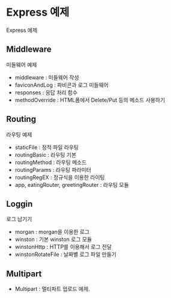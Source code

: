 # Express 예제
Express 예제

## Middleware
미들웨어 예제

- middleware : 미들웨어 작성
- faviconAndLog : 파비콘과 로그 미들웨어
- responses : 응답 처리 함수
- methodOverride : HTML폼에서 Delete/Put 등의 메소드 사용하기

## Routing
라우팅 예제

- staticFile : 정적 파일 라우팅
- routingBasic : 라우팅 기본
- routingMethod : 라우팅 메소드
- routingParams : 라우팅 파라미터
- routingRegEX : 정규식을 이용한 라이팅
- app, eatingRouter, greetingRouter : 라우팅 모듈

## Loggin
로그 남기기
- morgan : morgan을 이용한 로그
- winston : 기본 winston 로그 모듈
- winstonHttp : HTTP를 이용해서 로그 전달
- winstonRotateFile : 날짜별 로그 파일 만들기

## Multipart

- Multipart : 멀티파트 업로드 예제.